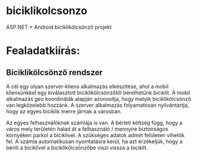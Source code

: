 biciklikolcsonzo
================

ASP.NET + Android biciklikölcsönző projekt

Fealadatkiírás:
===============

Biciklikölcsönző rendszer 
-------------------------

A cél egy olyan szerver-kliens alkalmazás elkészítése, ahol a mobil kliensünkkel egy kiválasztott
biciklikölcsönzőtől bérelhetünk biciklit. A mobil alkalmazás geo koordináták alapján azonosítja,
hogy melyik biciklikölcsönző van legközelebb hozzánk. A szerver alkalmazás folyamatosan nyilvántartja,
hogy az egyes biciklik merre járnak a városban.

Az egyes felhasználóknak számlája is van. A bérleti költség függ, hogy a város mely területén halad
át a felhasználó / mennyire biztonságos környéken parkol a biciklivel. A szükséges adatok admin
felületen vihetők fel. A számla automatikusan nyomtatásra kerül, ha azt érzékeljük, hogy a bérlő a
biciklivel a biciklikölcsönzőbe viszi vissza a biciklit.
